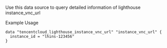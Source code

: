 Use this data source to query detailed information of lighthouse instance_vnc_url

Example Usage

```hcl
data "tencentcloud_lighthouse_instance_vnc_url" "instance_vnc_url" {
  instance_id = "lhins-123456"
}
```